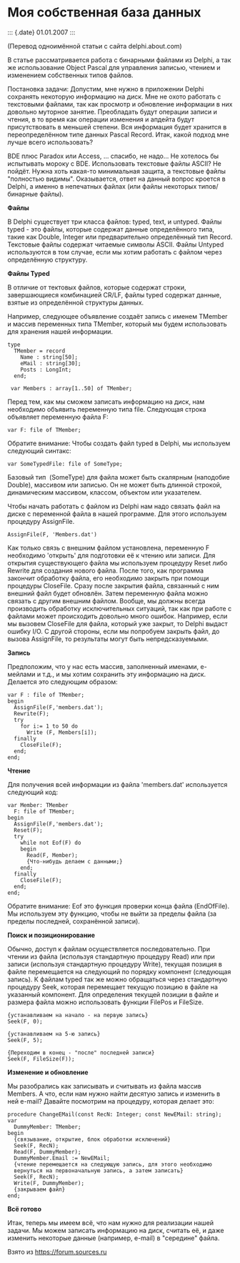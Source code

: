Моя собственная база данных
===========================

::: {.date}
01.01.2007
:::

(Перевод одноимённой статьи с сайта delphi.about.com)

В статье рассматривается работа с бинарными файлами из Delphi, а так же
использование Object Pascal для управления записью, чтением и изменением
собственных типов файлов.

Постановка задачи: Допустим, мне нужно в приложении Delphi сохранять
некоторую информацию на диск. Мне не охото работать с текстовыми
файлами, так как просмотр и обновление информации в них довольно
муторное занятие. Преобладать будут операции записи и чтения, в то время
как операции изменения и апдейта будут присутствовать в меньшей степени.
Вся информация будет хранится в переопределённом типе данных Pascal
Record. Итак, какой подход мне лучше всего использовать?

BDE плюс Paradox или Access, \... спасибо, не надо\... Не хотелось бы
испытывать мороку с BDE. Использовать текстовые файлы ASCII? Не пойдёт.
Нужна хоть какая-то минимальная защита, а текстовые файлы \"полностью
видимы\". Оказывается, ответ на данный вопрос кроется в Delphi, а именно
в непечатных файлах (или файлы некоторых типов/бинарные файлы).

**Файлы**

В Delphi существует три класса файлов: typed, text, и untyped. Файлы
typed - это файлы, которые содержат данные определённого типа, такие как
Double, Integer или предварительно определённый тип Record. Текстовые
файлы содержат читаемые символы ASCII. Файлы Untyped используются в том
случае, если мы хотим работать с файлом через определённую структуру.

**Файлы Typed**

В отличие от тектовых файлов, которые содержат строки, завершающиеся
комбинацией CR/LF, файлы typed содержат данные, взятые из определённой
структуры данных.

Например, следующее объявление создаёт запись с именем TMember и массив
переменных типа TMember, который мы будем использовать для хранения
нашей информации.

    type
      TMember = record
        Name : string[50];
        eMail : string[30];
        Posts : LongInt;
      end;
     
     var Members : array[1..50] of TMember;

Перед тем, как мы сможем записать информацию на диск, нам необходимо
объявить переменную типа file. Следующая строка объявляет переменную
файла F:

    var F: file of TMember;

Обратите внимание: Чтобы создать файл typed в Delphi, мы используем
следующий синтакс:

    var SomeTypedFile: file of SomeType;

Базовый тип  (SomeType) для файла может быть скалярным (наподобие
Double), массивом или записью. Он не может быть длинной строкой,
динамическим массивом, классом, объектом или указателем.

Чтобы начать работать с файлом из Delphi нам надо связать файл на диске
с переменной файла в нашей программе. Для этого используем процедуру
AssignFile.

    AssignFile(F, 'Members.dat')

Как только связь с внешним файлом установлена, переменную F необходимо
\'открыть\' для подготовки её к чтению или записи. Для открытия
существующего файла мы используем процедуру Reset либо Rewrite для
создания нового файла. После того, как программа закончит обработку
файла, его необходимо закрыть при помощи процедуры CloseFile. Сразу
после закрытия файла, связанный с ним внешний файл будет обновлён. Затем
переменную файла можно связать с другим внешним файлом. Вообще, мы
должны всегда производить обработку исключительных ситуаций, так как при
работе с файлами может происходить довольно много ошибок. Например, если
мы вызовем CloseFile для файла, который уже закрыт, то Delphi выдаст
ошибку I/O. С другой стороны, если мы попробуем закрыть файл, до вызова
AssignFile, то результаты могут быть непредсказуемыми.

**Запись**

Предположим, что у нас есть массив, заполненный именами, e-мейлами и
т.д., и мы хотим сохранить эту информацию на диск. Делается это
следующим образом:

    var F : file of TMember;
    begin
      AssignFile(F,'members.dat');
      Rewrite(F);
      try
        for i:= 1 to 50 do
          Write (F, Members[i]);
      finally
        CloseFile(F);
      end;
    end;

**Чтение**

Для получения всей информации из файла \'members.dat\' используется
следующий код:

    var Member: TMember
      F: file of TMember;
    begin
      AssignFile(F,'members.dat');
      Reset(F);
      try
        while not Eof(F) do
        begin
          Read(F, Member);
          {Что-нибудь делаем с данными;}
        end;
      finally
        CloseFile(F);
      end;
    end;

Обратите внимание: Eof это функция проверки конца файла (EndOfFile). Мы
используем эту функцию, чтобы не выйти за пределы файла (за пределы
последней, сохранённой записи).

**Поиск и позиционирование**

Обычно, доступ к файлам осуществляется последовательно. При чтении из
файла (используя стандартную процедуру Read) или при записи (используя
стандартную процедуру Write), текущая позиция в файле перемещается на
следующий по порядку компонент (следующая запись). К файлам typed так же
можно обращаться через стандартную процедуру Seek, которая перемещает
текущую позицию в файле на указанный компонент. Для определения текущей
позиции в файле и размера файла можно использовать функции FilePos и
FileSize.

    {устанавливаем на начало - на первую запись}
    Seek(F, 0);

    {устанавливаем на 5-ю запись}
    Seek(F, 5);

    {Переходим в конец - "после" последней записи}
    Seek(F, FileSize(F));

**Изменение и обновление**

Мы разобрались как записывать и считывать из файла массив Members. А
что, если нам нужно найти десятую запись и изменить в ней e-mail?
Давайте посмотрим на процедуру, которая делает это:

    procedure ChangeEMail(const RecN: Integer; const NewEMail: string);
    var
      DummyMember: TMember;
    begin
      {связывание, открытие, блок обработки исключений}
      Seek(F, RecN);
      Read(F, DummyMember);
      DummyMember.Email := NewEMail;
      {чтение перемещается на следующую запись, для этого необходимо
      вернуться на первоначальную запись, а затем записать}
      Seek(F, RecN);
      Write(F, DummyMember);
      {закрываем файл}
    end;

**Всё готово**

Итак, теперь мы имеем всё, что нам нужно для реализации нашей задачи. Мы
можем записать информацию на диск, считать её, и даже изменить некоторые
данные (например, e-mail) в \"середине\" файла.

Взято из <https://forum.sources.ru>
